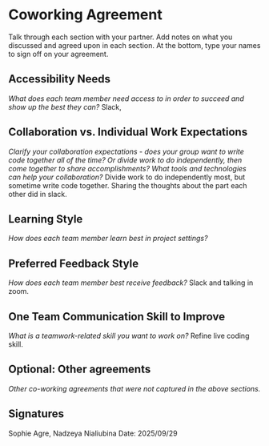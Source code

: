 # Coworking Agreement

Talk through each section with your partner. Add notes on what you discussed and agreed upon in each section. At the bottom, type your names to sign off on your agreement.

## Accessibility Needs
*What does each team member need access to in order to succeed and show up the best they can?*
Slack, 

## Collaboration vs. Individual Work Expectations
*Clarify your collaboration expectations - does your group want to write code together all of the time? Or divide work to do independently, then come together to share accomplishments? What tools and technologies can help your collaboration?*
Divide work to do independently most, but sometime write code together. Sharing the thoughts about the part each other did in slack.

## Learning Style
*How does each team member learn best in project settings?*


## Preferred Feedback Style
*How does each team member best receive feedback?*
Slack and talking in zoom.

## One Team Communication Skill to Improve
*What is a teamwork-related skill you want to work on?*
Refine live coding skill.

## Optional: Other agreements
*Other co-working agreements that were not captured in the above sections.*

## Signatures
Sophie Agre, Nadzeya Nialiubina
Date: 2025/09/29